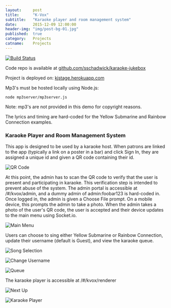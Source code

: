 ```yaml
---
layout:     post
title:      "K-Vox"
subtitle:   "Karaoke player and room management system"
date:       2015-12-09 12:00:00
header-img: "img/post-bg-01.jpg"
published:  true
category:   Projects
catname:    Projects
---
```


[![Build Status](https://travis-ci.org/andrewmnelson/karaoke-jukebox.svg?branch=master)](https://travis-ci.org/andrewmnelson/karaoke-jukebox)

Code repo is available at [github.com/sschadwick/karaoke-jukebox](https://github.com/sschadwick/karaoke-jukebox)

Project is deployed on: [kjstage.herokuapp.com](https://kjstage.herokuapp.com/)

Mp3's must be hosted locally using Node.js:

```node mp3server/mp3server.js```

Note: mp3's are not provided in this demo for copyright reasons.

The lyrics and timing are hard-coded for the Yellow Submarine and Rainbow Connection examples.

### Karaoke Player and Room Management System
This app is designed to be used by a karaoke host. When patrons are linked to the app (typically a link on a poster in a bar) and click Sign In, they are assigned a unique id and given a QR code containing their id.

![QR Code](https://raw.githubusercontent.com/sschadwick/karaoke-jukebox/master/docs/Demo/IMG_0074.PNG "Patron's Generated QR Code")

At this point, the admin has to scan the QR code to verify that the user is present and participating in karaoke. This verification step is intended to prevent abuse of the system. The admin portal is accessible at /#/kvox/admin, and a dummy admin of admin:foobar123 is hard-coded in. Once logged in, the admin is given a Choose File prompt. On a mobile device, this prompts the admin to take a photo. When the admin takes a photo of the user's QR code, the user is accepted and their device updates to the main menu using Socket.io.

![Main Menu](https://raw.githubusercontent.com/sschadwick/karaoke-jukebox/master/docs/Demo/IMG_0076.PNG "Main Menu")

Users can choose to sing either Yellow Submarine or Rainbow Connection, update their username (default is Guest), and view the karaoke queue.

![Song Selection](https://raw.githubusercontent.com/sschadwick/karaoke-jukebox/master/docs/Demo/IMG_0079.PNG "Song Selection")

![Change Username](https://raw.githubusercontent.com/sschadwick/karaoke-jukebox/master/docs/Demo/IMG_0077.PNG "Change Username")

![Queue](https://raw.githubusercontent.com/sschadwick/karaoke-jukebox/master/docs/Demo/IMG_0078.PNG "Queue")

The karaoke player is accessible at /#/kvox/renderer

![Next Up](https://raw.githubusercontent.com/sschadwick/karaoke-jukebox/master/docs/Demo/Player.jpg "Next Up Call")

![Karaoke Player](https://raw.githubusercontent.com/sschadwick/karaoke-jukebox/master/docs/Demo/Player2.jpg "Karaoke Player")
